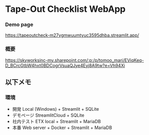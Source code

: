 # Tape-Out Checklist WebApp


### Demo page
https://tapeoutcheck-m27vgmwuumtyuc3595dhba.streamlit.app/


### 概要
https://skyworksinc-my.sharepoint.com/:p:/p/tomoo_mari/EViqKeq-D_BCrcGtbW4hxt0BDCogrVsuaQJye4Eyj8A9tw?e=Vh94Xi


## 以下メモ
### 環境
- 開発          Local (Windows) + Streamlit + SQLite
- デモページ    StreamlitCloud + SQLite
- 社内テスト    ETX local + Streamlit + MariaDB
- 本番          Web server + Docker + Streamlit + MariaDB